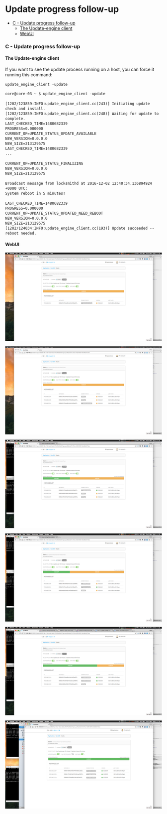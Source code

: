 # Update progress follow-up

<!-- MarkdownTOC depth=6 -->

- [C - Update progress follow-up](#c---update-progress-follow-up)
  - [The Update-engine client](#the-update-engine-client)
  - [WebUI](#webui)

<!-- /MarkdownTOC -->


### C - Update progress follow-up

#### The Update-engine client

 If you want to see the update process running on a host, you can force it running this command:

```
update_engine_client -update
```


```
core@core-03 ~ $ update_engine_client -update

[1202/123859:INFO:update_engine_client.cc(243)] Initiating update check and install.
[1202/123859:INFO:update_engine_client.cc(248)] Waiting for update to complete.
LAST_CHECKED_TIME=1480682339
PROGRESS=0.000000
CURRENT_OP=UPDATE_STATUS_UPDATE_AVAILABLE
NEW_VERSION=0.0.0.0
NEW_SIZE=213129575
LAST_CHECKED_TIME=1480682339
...

CURRENT_OP=UPDATE_STATUS_FINALIZING
NEW_VERSION=0.0.0.0
NEW_SIZE=213129575

Broadcast message from locksmithd at 2016-12-02 12:40:34.136894924 +0000 UTC:
System reboot in 5 minutes!

LAST_CHECKED_TIME=1480682339
PROGRESS=0.000000
CURRENT_OP=UPDATE_STATUS_UPDATED_NEED_REBOOT
NEW_VERSION=0.0.0.0
NEW_SIZE=213129575
[1202/124034:INFO:update_engine_client.cc(193)] Update succeeded -- reboot needed.
```


#### WebUI

![](../img/CoreRoller/update1-webui.png)

![](../img/CoreRoller/update2-webui.png)

![](../img/CoreRoller/update3-webui.png)

![](../img/CoreRoller/update4-webui.png)

![](../img/CoreRoller/update5-webui.png)

![](../img/CoreRoller/update6-webui.png)